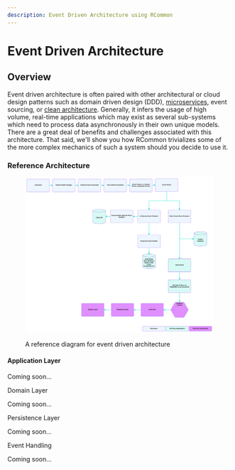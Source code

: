 ```yaml
---
description: Event Driven Architecture using RCommon
---
```


# Event Driven Architecture

## Overview

Event driven architecture is often paired with other architectural or cloud design patterns such as domain driven design (DDD), [microservices](microservices.md), event sourcing, or [clean architecture](clean-architecture.md). Generally, it infers the usage of high volume, real-time applications which may exist as several sub-systems which need to process data asynchronously in their own unique models. There are a great deal of benefits and challenges associated with this architecture. That said, we'll show you how RCommon trivializes some of the more complex mechanics of such a system should you decide to use it.

### Reference Architecture

<figure><img src="../../.gitbook/assets/RCommon - CRUD Event Handling.svg" alt=""><figcaption><p>A reference diagram for event driven architecture</p></figcaption></figure>



#### Application Layer

Coming soon...



Domain Layer

Coming soon...



Persistence Layer

Coming soon...



Event Handling

Coming soon...

